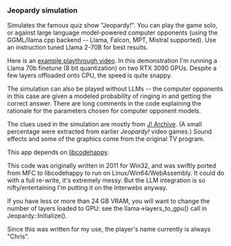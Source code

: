 ### Jeopardy simulation

Simulates the famous quiz show "Jeopardy!". You can play the game solo, or against large language model-powered computer opponents (using the GGML/llama.cpp backend -- Llama, Falcon, MPT, Mistral supported). Use an instruction tuned Llama 2-70B for best results.

Here is an [example playthrough video](https://www.youtube.com/watch?v=9wHEt7QMBR0). In this demonstration I'm running a Llama 70b finetune (8 bit quantization) on two RTX 3090 GPUs. Despite a few layers offloaded onto CPU, the speed is quite snappy.

The simulation can also be played without LLMs -- the computer opponents in this case are given a modeled probability of ringing in and getting the correct answer. There are long comments in the code explaining the rationale for the parameters chosen for computer opponent models.

The clues used in the simulation are mostly from [J! Archive](https://j-archive.com/). (A small percentage were extracted from earlier *Jeopardy!* video games.) Sound effects and some of the graphics come from the original TV program.

This app depends on [libcodehappy](https://github.com/codehappy-net/libcodehappy).

This code was originally written in 2011 for Win32, and was swiftly ported from MFC to libcodehappy to run on Linux/Win64/WebAssembly. It could do with a full re-write, it's extremely messy. But the LLM integration is so nifty/entertaining I'm putting it on the Interwebs anyway.

If you have less or more than 24 GB VRAM, you will want to change the number of layers loaded to GPU: see the llama->layers_to_gpu() call in Jeopardy::Initialize().

Since this was written for my use, the player's name currently is always "Chris".

